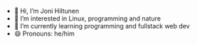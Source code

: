 - 👋 Hi, I’m Joni Hiltunen
- 👀 I’m interested in Linux, programming and nature
- 🌱 I’m currently learning programming and fullstack web dev
- 😄 Pronouns: he/him

<!---
jhiltu/jhiltu is a ✨ special ✨ repository because its `README.md` (this file) appears on your GitHub profile.
You can click the Preview link to take a look at your changes.
--->

